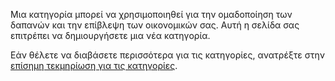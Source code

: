 Μια κατηγορία μπορεί να χρησιμοποιηθεί για την ομαδοποίηση των δαπανών και την επίβλεψη των οικονομικών σας. Αυτή η σελίδα σας επιτρέπει να δημιουργήσετε μια νέα κατηγορία.

Εάν θέλετε να διαβάσετε περισσότερα για τις κατηγορίες, ανατρέξτε στην [επίσημη τεκμηρίωση για τις κατηγορίες](https://docs.firefly-iii.org/concepts/categories).